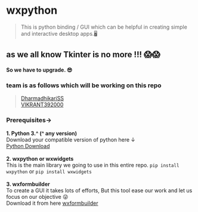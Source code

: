 # wxpython

> This is python binding / GUI which can be helpful in creating simple and interactive desktop apps.🖥️
## as we all know Tkinter is no more !!! 😱😱
#### **So we have to upgrade.** 😎<br>
### team is as follows which will be working on this repo
> [DharmadhikariSS](https://github.com/DharmadhikariSS)<br>
> [VIKRANT392000](https://github.com/VIKRANT392000)

### Prerequisites->
**1. Python 3.^ (^ any version)** <br>
Download your compatible version of python here &#8595;<br>
[Python Download](https://python.org/)<br><br>
**2. wxpython or wxwidgets<br>**
This is the main library we going to use in this entire repo. 
`pip install wxpython` or `pip install wxwidgets`<br><br>
**3. wxformbuilder<br>**
To create a GUI it takes lots of efforts, But this tool ease our work and let us focus on our objective 😜<br>
Download it from here [wxformbuilder](https://drive.google.com/file/d/1Loh0tEd90eatxsKDLTzU5YL5KOKYBh-M/view?usp=sharing)

 
